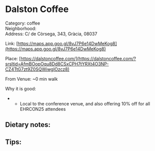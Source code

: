 # Dalston Coffee
Category: coffee  
Neighborhood:   
Address: C/ de Còrsega, 343, Gràcia, 08037

Link: [https://maps.app.goo.gl/8vJ7P6e14DwMeKog8](https://maps.app.goo.gl/8vJ7P6e14DwMeKog8)

Place: [https://dalstoncoffee.com/](https://dalstoncoffee.com/?srsltid=AfmBOopOqu8Dd8CSxCPH7tYRXt4O3NP-CZ4TtG7zt9Z0SQWiwgIOzcz8)

From Venue: ~0 min walk  

Why it is good:
-  - Local to the conference venue, and also offering 10% off for all EHRCON25 attendees

Dietary notes:
- 

Tips:
- 
